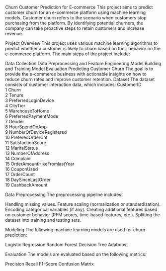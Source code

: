 Churn Customer Prediction for E-commerce
This project aims to predict customer churn for an e-commerce platform using machine learning models. Customer churn refers to the scenario when customers stop purchasing from the platform. By identifying potential churners, the company can take proactive steps to retain customers and increase revenue.



Project Overview
This project uses various machine learning algorithms to predict whether a customer is likely to churn based on their behavior on the e-commerce platform. The main steps of the project include:

Data Collection
Data Preprocessing and Feature Engineering
Model Building and Training
Model Evaluation
Predicting Customer Churn
The goal is to provide the e-commerce business with actionable insights on how to reduce churn rates and improve customer retention.
Dataset
The dataset consists of customer interaction data, which includes:
  CustomerID                   
 1   Churn                       
 2   Tenure                      
 3   PreferredLoginDevice        
 4   CityTier                      
 5   WarehouseToHome              
 6   PreferredPaymentMode        
 7   Gender                     
 8   HourSpendOnApp               
 9   NumberOfDeviceRegistered      
 10  PreferedOrderCat             
 11  SatisfactionScore              
 12  MaritalStatus                
 13  NumberOfAddress              
 14  Complain                     
 15  OrderAmountHikeFromlastYear  
 16  CouponUsed                   
 17  OrderCount                   
 18  DaySinceLastOrder           
 19  CashbackAmount      


 Data Preprocessing
The preprocessing pipeline includes:

Handling missing values.
Feature scaling (normalization or standardization).
Encoding categorical variables (if any).
Creating additional features based on customer behavior (RFM scores, time-based features, etc.).
Splitting the dataset into training and testing sets.

Modeling
The following machine learning models are used for churn prediction:

Logistic Regression
Random Forest
Decision Tree
Adaboost

Evaluation
The models are evaluated based on the following metrics:

Precision
Recall
F1-Score
Confusion Matrix
